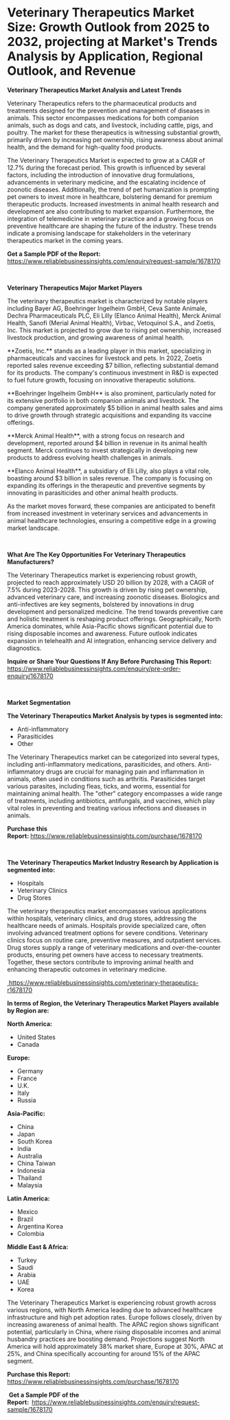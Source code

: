 <p><h1>Veterinary Therapeutics Market Size: Growth Outlook from 2025 to 2032, projecting at Market's Trends Analysis by Application, Regional Outlook, and Revenue</h1></p><p><strong>Veterinary Therapeutics Market Analysis and Latest Trends</strong></p>
<p><p>Veterinary Therapeutics refers to the pharmaceutical products and treatments designed for the prevention and management of diseases in animals. This sector encompasses medications for both companion animals, such as dogs and cats, and livestock, including cattle, pigs, and poultry. The market for these therapeutics is witnessing substantial growth, primarily driven by increasing pet ownership, rising awareness about animal health, and the demand for high-quality food products.</p><p>The Veterinary Therapeutics Market is expected to grow at a CAGR of 12.7% during the forecast period. This growth is influenced by several factors, including the introduction of innovative drug formulations, advancements in veterinary medicine, and the escalating incidence of zoonotic diseases. Additionally, the trend of pet humanization is prompting pet owners to invest more in healthcare, bolstering demand for premium therapeutic products. Increased investments in animal health research and development are also contributing to market expansion. Furthermore, the integration of telemedicine in veterinary practice and a growing focus on preventive healthcare are shaping the future of the industry. These trends indicate a promising landscape for stakeholders in the veterinary therapeutics market in the coming years.</p></p>
<p><strong>Get a Sample PDF of the Report:&nbsp;</strong> <a href="https://www.reliablebusinessinsights.com/enquiry/request-sample/1678170?utm_campaign=3091&utm_medium=2&utm_source=Github&utm_content=ia&utm_term=19042025&utm_id=veterinary-therapeutics">https://www.reliablebusinessinsights.com/enquiry/request-sample/1678170</a></p>
<p>&nbsp;</p>
<p><strong>Veterinary Therapeutics Major Market Players</strong></p>
<p><p>The veterinary therapeutics market is characterized by notable players including Bayer AG, Boehringer Ingelheim GmbH, Ceva Sante Animale, Dechra Pharmaceuticals PLC, Eli Lilly (Elanco Animal Health), Merck Animal Health, Sanofi (Merial Animal Health), Virbac, Vetoquinol S.A., and Zoetis, Inc. This market is projected to grow due to rising pet ownership, increased livestock production, and growing awareness of animal health.</p><p>**Zoetis, Inc.** stands as a leading player in this market, specializing in pharmaceuticals and vaccines for livestock and pets. In 2022, Zoetis reported sales revenue exceeding $7 billion, reflecting substantial demand for its products. The company's continuous investment in R&D is expected to fuel future growth, focusing on innovative therapeutic solutions.</p><p>**Boehringer Ingelheim GmbH** is also prominent, particularly noted for its extensive portfolio in both companion animals and livestock. The company generated approximately $5 billion in animal health sales and aims to drive growth through strategic acquisitions and expanding its vaccine offerings.</p><p>**Merck Animal Health**, with a strong focus on research and development, reported around $4 billion in revenue in its animal health segment. Merck continues to invest strategically in developing new products to address evolving health challenges in animals.</p><p>**Elanco Animal Health**, a subsidiary of Eli Lilly, also plays a vital role, boasting around $3 billion in sales revenue. The company is focusing on expanding its offerings in the therapeutic and preventive segments by innovating in parasiticides and other animal health products.</p><p>As the market moves forward, these companies are anticipated to benefit from increased investment in veterinary services and advancements in animal healthcare technologies, ensuring a competitive edge in a growing market landscape.</p></p>
<p>&nbsp;</p>
<p><strong>What Are The Key Opportunities For Veterinary Therapeutics Manufacturers?</strong></p>
<p><p>The Veterinary Therapeutics market is experiencing robust growth, projected to reach approximately USD 20 billion by 2028, with a CAGR of 7.5% during 2023-2028. This growth is driven by rising pet ownership, advanced veterinary care, and increasing zoonotic diseases. Biologics and anti-infectives are key segments, bolstered by innovations in drug development and personalized medicine. The trend towards preventive care and holistic treatment is reshaping product offerings. Geographically, North America dominates, while Asia-Pacific shows significant potential due to rising disposable incomes and awareness. Future outlook indicates expansion in telehealth and AI integration, enhancing service delivery and diagnostics.</p></p>
<p><strong>Inquire or Share Your Questions If Any Before Purchasing This Report:</strong> <a href="https://www.reliablebusinessinsights.com/enquiry/pre-order-enquiry/1678170?utm_campaign=3091&utm_medium=2&utm_source=Github&utm_content=ia&utm_term=19042025&utm_id=veterinary-therapeutics">https://www.reliablebusinessinsights.com/enquiry/pre-order-enquiry/1678170</a></p>
<p>&nbsp;</p>
<p><strong>Market Segmentation</strong></p>
<p><strong>The Veterinary Therapeutics Market Analysis by types is segmented into:</strong></p>
<p><ul><li>Anti-inflammatory</li><li>Parasiticides</li><li>Other</li></ul></p>
<p><p>The Veterinary Therapeutics market can be categorized into several types, including anti-inflammatory medications, parasiticides, and others. Anti-inflammatory drugs are crucial for managing pain and inflammation in animals, often used in conditions such as arthritis. Parasiticides target various parasites, including fleas, ticks, and worms, essential for maintaining animal health. The "other" category encompasses a wide range of treatments, including antibiotics, antifungals, and vaccines, which play vital roles in preventing and treating various infections and diseases in animals.</p></p>
<p><strong>Purchase this Report:&nbsp;</strong><a href="https://www.reliablebusinessinsights.com/purchase/1678170?utm_campaign=3091&utm_medium=2&utm_source=Github&utm_content=ia&utm_term=19042025&utm_id=veterinary-therapeutics">https://www.reliablebusinessinsights.com/purchase/1678170</a></p>
<p>&nbsp;</p>
<p><strong>The Veterinary Therapeutics Market Industry Research by Application is segmented into:</strong></p>
<p><ul><li>Hospitals</li><li>Veterinary Clinics</li><li>Drug Stores</li></ul></p>
<p><p>The veterinary therapeutics market encompasses various applications within hospitals, veterinary clinics, and drug stores, addressing the healthcare needs of animals. Hospitals provide specialized care, often involving advanced treatment options for severe conditions. Veterinary clinics focus on routine care, preventive measures, and outpatient services. Drug stores supply a range of veterinary medications and over-the-counter products, ensuring pet owners have access to necessary treatments. Together, these sectors contribute to improving animal health and enhancing therapeutic outcomes in veterinary medicine.</p></p>
<p><a href="https://www.reliablebusinessinsights.com/veterinary-therapeutics-r1678170?utm_campaign=3091&utm_medium=2&utm_source=Github&utm_content=ia&utm_term=19042025&utm_id=veterinary-therapeutics">&nbsp;https://www.reliablebusinessinsights.com/veterinary-therapeutics-r1678170</a></p>
<p><strong>In terms of Region, the Veterinary Therapeutics Market Players available by Region are:</strong></p>
<p>
    <p> <strong> North America: </strong>
        <ul>
            <li>United States</li>
            <li>Canada</li>
        </ul>
        </p> 
    <p> <strong> Europe: </strong>
        <ul>
            <li>Germany</li>
            <li>France</li>
            <li>U.K.</li>
            <li>Italy</li>
            <li>Russia</li>
        </ul>
        </p> 
    <p> <strong> Asia-Pacific: </strong>
        <ul>
            <li>China</li>
            <li>Japan</li>
            <li>South Korea</li>
            <li>India</li>
            <li>Australia</li>
            <li>China Taiwan</li>
            <li>Indonesia</li>
            <li>Thailand</li>
            <li>Malaysia</li>
        </ul>
        </p> 
    <p> <strong> Latin America: </strong>
        <ul>
            <li>Mexico</li>
            <li>Brazil</li>
            <li>Argentina Korea</li>
            <li>Colombia</li>
        </ul>
        </p> 
    <p> <strong> Middle East & Africa: </strong>
        <ul>
            <li>Turkey</li>
            <li>Saudi</li>
            <li>Arabia</li>
            <li>UAE</li>
            <li>Korea</li>
        </ul>
    </p>
    </p>
<p><p>The Veterinary Therapeutics Market is experiencing robust growth across various regions, with North America leading due to advanced healthcare infrastructure and high pet adoption rates. Europe follows closely, driven by increasing awareness of animal health. The APAC region shows significant potential, particularly in China, where rising disposable incomes and animal husbandry practices are boosting demand. Projections suggest North America will hold approximately 38% market share, Europe at 30%, APAC at 25%, and China specifically accounting for around 15% of the APAC segment.</p></p>
<p><strong>Purchase this Report: </strong><a href="https://www.reliablebusinessinsights.com/purchase/1678170?utm_campaign=3091&utm_medium=2&utm_source=Github&utm_content=ia&utm_term=19042025&utm_id=veterinary-therapeutics">https://www.reliablebusinessinsights.com/purchase/1678170</a></p>
<p>&nbsp;<strong>Get a Sample PDF of the Report:&nbsp;&nbsp;</strong><a href="https://www.reliablebusinessinsights.com/enquiry/request-sample/1678170?utm_campaign=3091&utm_medium=2&utm_source=Github&utm_content=ia&utm_term=19042025&utm_id=veterinary-therapeutics">https://www.reliablebusinessinsights.com/enquiry/request-sample/1678170</a></p>
<p><strong></strong></p>
<p><p></p><p></p><p></p></p>